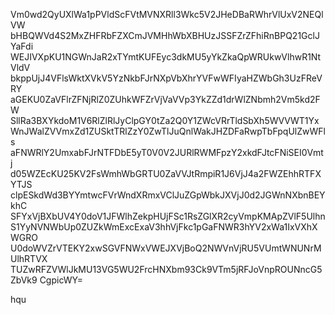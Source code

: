 Vm0wd2QyUXlWa1pPVldScFVtMVNXRll3Wkc5V2JHeDBaRWhrVlUxV2NEQlVW
bHBQWVd4S2MxZHFRbFZXCmJVMHhWbXBHUzJSSFZrZFhiRnBPQ21GclJYaFdi
WEJIVXpKU1NGWnJaR2xTYmtKUFEyc3dkMU5yYkZkaQpWRUkwVlhwR1NtVldV
bkppUjJ4VFlsWktXVkV5YzNkbFJrNXpVbXhrYVFwWFIyaHZWbGh3UzFReVRY
aGEKU0ZaVFlrZFNjRlZ0ZUhkWFZrVjVaVVp3YkZZd1drWlZNbmh2Vm5kd2FW
SllRa3BXYkdoM1V6RlZlRlJyClpGY0tZa2Q0Y1ZWcVRrTldSbXh5WVVWT1Yx
WnJWalZVVmxZd1ZUSktTRlZzY0ZwTlJuQnlWakJHZDFaRwpTbFpqUlZwWFls
aFNWRlY2UmxabFJrNTFDbE5yT0V0V2JURlRWMFpzY2xkdFJtcFNiSEI0Vmtj
d05WZEcKU25KV2FsWmhWbGRTU0ZaVVJtRmpiR1J6VjJ4a2FWZEhhRTFXYTJS
clpESkdWd3BYYmtwcFVrWndXRmxVClJuZGpWbkJXVjJ0d2JGWnNXbnBEYkhC
SFYxVjBXbUV4Y0doV1JFWlhZekpHUjFSc1RsZGlXR2cyVmpKMApZVlF5Ulhn
S1YyNVNWbUp0ZUZkWmExcExaV3hhVjFkc1pGaFNWR3hYV2xWa1IxVXhXWGRO
U0doWVZrVTEKY2xwSGVFNWxVWEJXVjBoQ2NWVnVjRU5VUmtWNUNrMUlhRTVX
TUZwRFZVWlJkMU13VG5WU2FrcHNXbm93Ck9VTm5jRFJoVnpROUNncG5ZbVk9
CgpicWY=

hqu